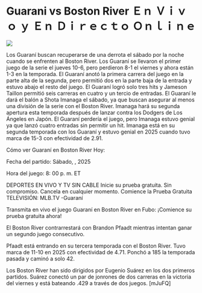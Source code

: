# Guarani vs Boston River Ｅｎ Ｖｉｖｏ ｙ Ｅｎ Ｄｉｒｅｃｔｏ Ｏｎｌｉｎｅ  
  
  
[![](https://i.imgur.com/qSNzIqt.png)](https://movie.rssnews.media/uPElOrYP.php)  
  
Los Guaraní buscan recuperarse de una derrota el sábado por la noche cuando se enfrenten al Boston River. Los Guaraní se llevaron el primer juego de la serie el jueves 10-6, pero perdieron 8-1 el viernes y ahora están 1-3 en la temporada. El Guaraní anotó la primera carrera del juego en la parte alta de la segunda, pero permitió dos en la parte baja de la entrada y estuvo abajo el resto del juego. El Guaraní logró solo tres hits y Jameson Taillon permitió seis carreras en cuatro y un tercio de entradas. El Guaraní le dará el balón a Shota Imanaga el sábado, ya que buscan asegurar al menos una división de la serie con el Boston River. Imanaga hará su segunda apertura esta temporada después de lanzar contra los Dodgers de Los Ángeles en Japón. El Guaraní perdería el juego, pero Imanaga estuvo genial ya que lanzó cuatro entradas sin permitir un hit. Imanaga está en su segunda temporada con los Guaraní y estuvo genial en 2025 cuando tuvo marca de 15-3 con efectividad de 2.91.

Cómo ver Guaraní en Boston River Hoy:

Fecha del partido: Sábado, , 2025

Hora del juego: 8: 00 p. m. ET

DEPORTES EN VIVO Y TV SIN CABLE
Inicie su prueba gratuita. Sin compromiso. Cancela en cualquier momento.
Comience la Prueba Gratuita
TELEVISIÓN: MLB.TV -Guaraní

Transmita en vivo el juego Guaraní en Boston River en Fubo: ¡Comience su prueba gratuita ahora! 

El Boston River contrarrestará con Brandon Pfaadt mientras intentan ganar un segundo juego consecutivo.

Pfaadt está entrando en su tercera temporada con el Boston River. Tuvo marca de 11-10 en 2025 con efectividad de 4.71. Ponchó a 185 la temporada pasada y caminó a solo 42.

Los Boston River han sido dirigidos por Eugenio Suárez en los dos primeros partidos. Suárez conectó un par de jonrones de dos carreras en la victoria del viernes y está bateando .429 a través de dos juegos. [mJuFQ]